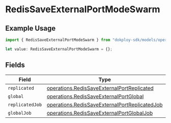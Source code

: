 # RedisSaveExternalPortModeSwarm

## Example Usage

```typescript
import { RedisSaveExternalPortModeSwarm } from "dokploy-sdk/models/operations";

let value: RedisSaveExternalPortModeSwarm = {};
```

## Fields

| Field                                                                                                          | Type                                                                                                           | Required                                                                                                       | Description                                                                                                    |
| -------------------------------------------------------------------------------------------------------------- | -------------------------------------------------------------------------------------------------------------- | -------------------------------------------------------------------------------------------------------------- | -------------------------------------------------------------------------------------------------------------- |
| `replicated`                                                                                                   | [operations.RedisSaveExternalPortReplicated](../../models/operations/redissaveexternalportreplicated.md)       | :heavy_minus_sign:                                                                                             | N/A                                                                                                            |
| `global`                                                                                                       | [operations.RedisSaveExternalPortGlobal](../../models/operations/redissaveexternalportglobal.md)               | :heavy_minus_sign:                                                                                             | N/A                                                                                                            |
| `replicatedJob`                                                                                                | [operations.RedisSaveExternalPortReplicatedJob](../../models/operations/redissaveexternalportreplicatedjob.md) | :heavy_minus_sign:                                                                                             | N/A                                                                                                            |
| `globalJob`                                                                                                    | [operations.RedisSaveExternalPortGlobalJob](../../models/operations/redissaveexternalportglobaljob.md)         | :heavy_minus_sign:                                                                                             | N/A                                                                                                            |